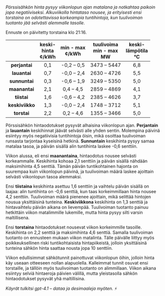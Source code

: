 *Pörssisähkön hinta pysyy viikonlopun ajan matalana ja notkahtaa paikoin jopa negatiiviseksi. Alkuviikolla hintataso nousee, ja erityisesti ensi torstaina on odotettavissa korkeampia tuntihintoja, kun tuulivoiman tuotanto jää selvästi alemmalle tasolle.*

Ennuste on päivitetty torstaina klo 21:16.

|                | keski-<br>hinta<br>¢/kWh | min - max<br>¢/kWh | tuulivoima<br>min - max<br>MW | keski-<br>lämpötila<br>°C |
|:--------------:|:----------------:|:----------------:|:--------------------:|:----------------:|
| **perjantai**  |       0,1        |   -0,2 – 0,5     |   3473 – 5447        |      6,8         |
| **lauantai**   |       0,7        |   -0,0 – 2,4     |   2630 – 4726        |      5,5         |
| **sunnuntai**  |       0,3        |   -0,6 – 1,9     |   3249 – 5350        |      5,0         |
| **maanantai**  |       2,1        |    0,4 – 4,5     |   2859 – 4869        |      4,1         |
| **tiistai**    |       1,6        |   -0,6 – 4,2     |   2385 – 4626        |      3,7         |
| **keskiviikko**|       1,3        |   -0,0 – 2,4     |   1748 – 3712        |      5,1         |
| **torstai**    |       2,2        |    0,2 – 4,6     |   1355 – 3466        |      5,0         |

Pörssisähkön hintaodotukset pysyvät alhaisina viikonlopun ajan. **Perjantain** ja **lauantain** keskihinnat jäävät selvästi alle yhden sentin. Molempina päivinä esiintyy myös negatiivisia tuntihintoja öisin, mikä osoittaa tuulivoiman runsasta tarjontaa kyseisinä hetkinä. **Sunnuntain** keskihinta pysyy samaa matalaa tasoa, ja päivän sisällä alin tuntihinta laskee -0,6 senttiin.

Viikon alussa, eli ensi **maanantaina**, hintaodotus nousee selvästi korkeammalle. Keskihinta kohoaa 2,1 senttiin ja päivän sisällä nähdään maksimihinta 4,5 senttiä. Tämän päivän tuntikohtainen hajonta on suurempaa kuin viikonlopun päivinä, ja tuulivoiman määrä laskee ajoittain selvästi viikonlopun tasoa alemmaksi.

Ensi **tiistaina** keskihinta asettuu 1,6 senttiin ja vaihtelu päivän sisällä on laajaa: alin tuntihinta on -0,6 senttiä, kun taas korkeimmillaan hinta nousee 4,2 senttiin. Tuulivoiman määrä pienenee ajoittain, mikä selittää hintojen nousua yksittäisinä tunteina. **Keskiviikkona** keskihinta on 1,3 senttiä ja hintavaihtelu päivän aikana on lievempää. Tuulivoiman tuotanto painuu hetkittäin viikon matalimmille lukemille, mutta hinta pysyy silti varsin maltillisena.

Ensi **torstaina** hintaodotukset nousevat viikon korkeimmille tasoille. Keskihinta on 2,2 senttiä ja maksimihinta 4,6 senttiä. Samalla tuulivoiman tuotanto on ennusteen mukaan viikon matalinta. Tälle päivälle liittyy myös poikkeuksellinen riski tuntikohtaisista hintapiikeistä, jolloin yksittäisinä tunteina sähkön hinta saattaa nousta jopa 10 senttiin.

Viikon edullisimmat sähkötunnit painottuvat viikonlopun öihin, jolloin hinta käy useaan otteeseen nollan alapuolella. Kalleimmat tunnit osuvat ensi torstaille, ja tällöin myös tuulivoiman tuotanto on alimmillaan. Viikon aikana esiintyy selviä hintaeroja päivien välillä, mutta yleistasolla sähkön hintaodotukset pysyvät yhä maltillisina.

*Käyrät tulkitsi gpt-4.1 – dataa ja desimaaleja myöten.* ⚡
